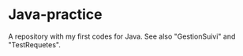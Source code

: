 # Java-practice
A repository with my first codes for Java. See also "GestionSuivi" and "TestRequetes".
